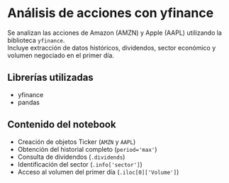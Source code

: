 # Análisis de acciones con yfinance

Se analizan las acciones de Amazon (AMZN) y Apple (AAPL) utilizando la biblioteca `yfinance`.  
Incluye extracción de datos históricos, dividendos, sector económico y volumen negociado en el primer día.

## Librerías utilizadas

- yfinance  
- pandas

## Contenido del notebook

- Creación de objetos Ticker (`AMZN` y `AAPL`)
- Obtención del historial completo (`period='max'`)
- Consulta de dividendos (`.dividends`)
- Identificación del sector (`.info['sector']`)
- Acceso al volumen del primer día (`.iloc[0]['Volume']`)
